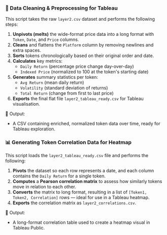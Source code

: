 ### 🧼 Data Cleaning & Preprocessing for Tableau

This script takes the raw `layer2.csv` dataset and performs the following steps:

1. **Unpivots (melts)** the wide-format price data into a long format with `Token`, `Date`, and `Price` columns.
2. **Cleans** and flattens the `Platform` column by removing newlines and extra spaces.
3. **Sorts** tokens chronologically based on their original order and date.
4. **Calculates** key metrics:
   - `Daily Return` (percentage price change day-over-day)
   - `Indexed Price` (normalized to 100 at the token's starting date)
5. **Generates** summary statistics per token:
   - `Avg Return` (mean daily return)
   - `Volatility` (standard deviation of returns)
   - `Total Return` (change from first to last price)
6. **Exports** the final flat file `layer2_tableau_ready.csv` for Tableau visualisation.

📁 Output:
- A CSV containing enriched, normalized token data over time, ready for Tableau exploration.

### 📊 Generating Token Correlation Data for Heatmap

This script loads the `layer2_tableau_ready.csv` file and performs the following:

1. **Pivots** the dataset so each row represents a date, and each column contains the `Daily Return` for a single token.
2. **Computes** a **Pearson correlation matrix** to assess how similarly tokens move in relation to each other.
3. **Converts** the matrix to long format, resulting in a list of `[Token1, Token2, Correlation]` rows — ideal for use in a Tableau heatmap.
4. **Exports** the correlation matrix as `layer2_correlations.csv`.

📁 Output:
- A long-format correlation table used to create a heatmap visual in Tableau Public.
